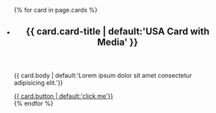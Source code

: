 <div class="resources">
    <ul class="usa-card-group">
        {% for card in page.cards %}
        <li class="tablet:grid-col-4 usa-card">
            <div class="usa-card__container">
                <header class="usa-card__header">
                    <h2 class="usa-card__heading">{{ card.card-title | default:'USA Card with Media' }}</h2>
                </header>
                <div class="usa-card__body">
                    <p> {{ card.body | default:'Lorem ipsum dolor sit amet consectetur adipisicing elit.'}}</p>
                </div>
                <div class="usa-card__footer">
                    <a href="{{ card.link }}" class="usa-button">{{ card.button | default:'click me'}}</a>
                </div>
            </div>
        </li>
        {% endfor %}
    </ul>
</div>